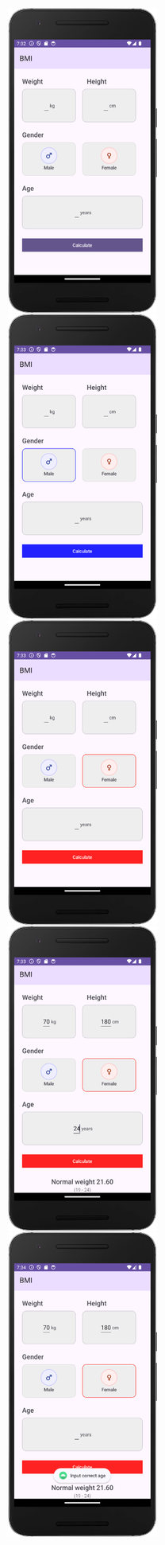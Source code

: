 <img src="/Screenshot1.png" width="300">
<img src="/Screenshot2.png" width="300">
<img src="/Screenshot3.png" width="300">
<img src="/Screenshot4.png" width="300">
<img src="/Screenshot5.png" width="300">
